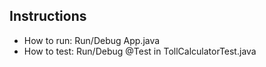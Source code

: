 ## Instructions

- How to run:
    Run/Debug App.java 
- How to test:
    Run/Debug @Test in TollCalculatorTest.java 